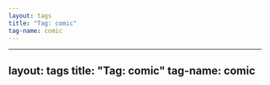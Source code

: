 ```yaml
---
layout: tags
title: "Tag: comic"
tag-name: comic
---
```

---
layout: tags
title: "Tag: comic"
tag-name: comic
---
